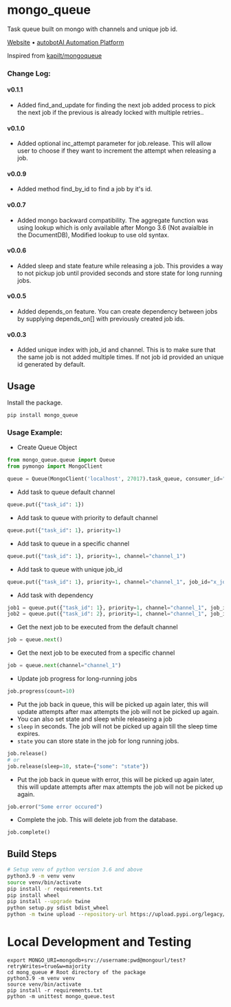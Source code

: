 # mongo_queue
Task queue built on mongo with channels and unique job id.

[Website](http://www.shunyeka.com) • [autobotAI Automation Platform](https://autobot.live/)

Inspired from [kapilt/mongoqueue](https://github.com/kapilt/mongoqueue)

### Change Log:

#### v0.1.1

- Added find_and_update for finding the next job added process to pick the next job if the previous is already locked with multiple retries..

#### v0.1.0

- Added optional inc_attempt parameter for job.release. This will allow user to choose if they want to increment the attempt when releasing a job.

#### v0.0.9

- Added method find_by_id to find a job by it's id.

#### v0.0.7

- Added mongo backward compatibility. The aggregate function was using lookup which is only available after Mongo 3.6 (Not avaialble in the DocumentDB), Modified lookup to use old syntax.

#### v0.0.6

- Added sleep and state feature while releasing a job. This provides a way to not pickup job until provided seconds and store state for long running jobs.

#### v0.0.5

- Added depends_on feature. You can create dependency between jobs by supplying depends_on[] with previously created job ids. 

#### v0.0.3

-  Added unique index with job_id and channel. This is to make sure that the same job is not added multiple times. If not job id provided an unique id generated by default. 

## Usage

Install the package.

```
pip install mongo_queue
```

###  Usage Example:

*  Create Queue Object
```python
from mongo_queue.queue import Queue
from pymongo import MongoClient

queue = Queue(MongoClient('localhost', 27017).task_queue, consumer_id="consumer-1", timeout=300, max_attempts=3)
```
* Add task to queue default channel

```python
queue.put({"task_id": 1})
```

* Add task to queue with priority to default channel

```python
queue.put({"task_id": 1}, priority=1)
```

* Add task to queue in a specific channel

```python
queue.put({"task_id": 1}, priority=1, channel="channel_1")
```

* Add task to queue with unique job_id

```python
queue.put({"task_id": 1}, priority=1, channel="channel_1", job_id="x_job")
```

* Add task with dependency

```python
job1 = queue.put({"task_id": 1}, priority=1, channel="channel_1", job_id="x_job")
job2 = queue.put({"task_id": 2}, priority=1, channel="channel_1", job_id="x_job", depends_on=[job1])
```

* Get the next job to be executed from the default channel

```python
job = queue.next()
```

* Get the next job to be executed from a specific channel

```python
job = queue.next(channel="channel_1")
```

* Update job progress for long-running jobs

```python
job.progress(count=10)
```

* Put the job back in queue, this will be picked up again later, this will update attempts after max attempts the job will not be picked up again.
* You can also set state and sleep while releaseing a job
* `sleep` in seconds. The job will not be picked up again till the sleep time expires.
* `state` you can store state in the job for long running jobs.

```python
job.release()
# or
job.release(sleep=10, state={"some": "state"})
```

* Put the job back in queue with error, this will be picked up again later, this will update attempts after max attempts the job will not be picked up again.

```python
job.error("Some error occured")
```

* Complete the job. This will delete job from the database.

```python
job.complete()
```


## Build Steps

```bash
# Setup venv of python version 3.6 and above
python3.9 -m venv venv
source venv/bin/activate
pip install -r requirements.txt
pip install wheel
pip install --upgrade twine
python setup.py sdist bdist_wheel
python -m twine upload --repository-url https://upload.pypi.org/legacy/ dist/*
```

# Local Development and Testing

```
export MONGO_URI=mongodb+srv://username:pwd@mongourl/test?retryWrites=true&w=majority
cd mong_queue # Root directory of the package
python3.9 -m venv venv
source venv/bin/activate
pip install -r requirements.txt
python -m unittest mongo_queue.test
```